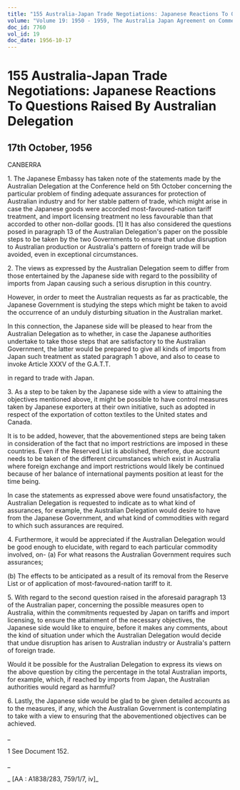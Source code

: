 ```yaml
---
title: "155 Australia-Japan Trade Negotiations: Japanese Reactions To Questions Raised By Australian Delegation"
volume: "Volume 19: 1950 - 1959, The Australia Japan Agreement on Commerce"
doc_id: 7760
vol_id: 19
doc_date: 1956-10-17
---
```


# 155 Australia-Japan Trade Negotiations: Japanese Reactions To Questions Raised By Australian Delegation

## 17th October, 1956

CANBERRA

1\. The Japanese Embassy has taken note of the statements made by the Australian Delegation at the Conference held on 5th October concerning the particular problem of finding adequate assurances for protection of Australian industry and for her stable pattern of trade, which might arise in case the Japanese goods were accorded most-favoured-nation tariff treatment, and import licensing treatment no less favourable than that accorded to other non-dollar goods. [1] It has also considered the questions posed in paragraph 13 of the Australian Delegation's paper on the possible steps to be taken by the two Governments to ensure that undue disruption to Australian production or Australia's pattern of foreign trade will be avoided, even in exceptional circumstances.

2\. The views as expressed by the Australian Delegation seem to differ from those entertained by the Japanese side with regard to the possibility of imports from Japan causing such a serious disruption in this country.

However, in order to meet the Australian requests as far as practicable, the Japanese Government is studying the steps which might be taken to avoid the occurrence of an unduly disturbing situation in the Australian market.

In this connection, the Japanese side will be pleased to hear from the Australian Delegation as to whether, in case the Japanese authorities undertake to take those steps that are satisfactory to the Australian Government, the latter would be prepared to give all kinds of imports from Japan such treatment as stated paragraph 1 above, and also to cease to invoke Article XXXV of the G.A.T.T.

in regard to trade with Japan.

3\. As a step to be taken by the Japanese side with a view to attaining the objectives mentioned above, it might be possible to have control measures taken by Japanese exporters at their own initiative, such as adopted in respect of the exportation of cotton textiles to the United states and Canada.

It is to be added, however, that the abovementioned steps are being taken in consideration of the fact that no import restrictions are imposed in these countries. Even if the Reserved List is abolished, therefore, due account needs to be taken of the different circumstances which exist in Australia where foreign exchange and import restrictions would likely be continued because of her balance of international payments position at least for the time being.

In case the statements as expressed above were found unsatisfactory, the Australian Delegation is requested to indicate as to what kind of assurances, for example, the Australian Delegation would desire to have from the Japanese Government, and what kind of commodities with regard to which such assurances are required.

4\. Furthermore, it would be appreciated if the Australian Delegation would be good enough to elucidate, with regard to each particular commodity involved, on- (a) For what reasons the Australian Government requires such assurances;

(b) The effects to be anticipated as a result of its removal from the Reserve List or of application of most-favoured-nation tariff to it.

5\. With regard to the second question raised in the aforesaid paragraph 13 of the Australian paper, concerning the possible measures open to Australia, within the commitments requested by Japan on tariffs and import licensing, to ensure the attainment of the necessary objectives, the Japanese side would like to enquire, before it makes any comments, about the kind of situation under which the Australian Delegation would decide that undue disruption has arisen to Australian industry or Australia's pattern of foreign trade.

Would it be possible for the Australian Delegation to express its views on the above question by citing the percentage in the total Australian imports, for example, which, if reached by imports from Japan, the Australian authorities would regard as harmful?

6\. Lastly, the Japanese side would be glad to be given detailed accounts as to the measures, if any, which the Australian Government is contemplating to take with a view to ensuring that the abovementioned objectives can be achieved.

_

1 See Document 152.

_

_ [AA : A1838/283, 759/1/7, iv]_
